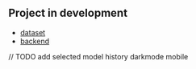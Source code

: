 ## Project in development

- [dataset](https://github.com/firdausthedev/webai/tree/dataset)
- [backend](https://github.com/firdausthedev/webai/tree/server)

// TODO
add selected model
history
darkmode
mobile
